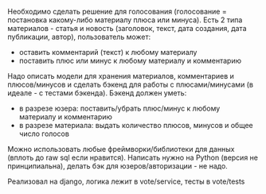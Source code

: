 Необходимо сделать решение для голосования (голосование = постановка какому-либо материалу плюса или минуса). Есть 2 типа материалов - статья и новость (заголовок, текст, дата создания, дата публикации, автор), пользователь может:
- оставить комментарий (текст) к любому материалу
- поставить плюс или минус к любому материалу и комментарию

Надо описать модели для хранения материалов, комментариев и плюсов/минусов и сделать бэкенд для работы с плюсами/минусами (в идеале - с тестами бэкенда). Бэкенд должен уметь:
- в разрезе юзера: поставить/убрать плюс/минус к любому материалу и комментарию
- в разрезе материала: выдать количество плюсов, минусов и общее число голосов

Можно использовать любые фреймворки/библиотеки для данных (вплоть до raw sql если нравится).
Написать нужно на Python (версия не принципиальна), делать бэк для юзеров/авторизации - не надо.

Реализовал на django, логика лежит в vote/service, тесты в vote/tests